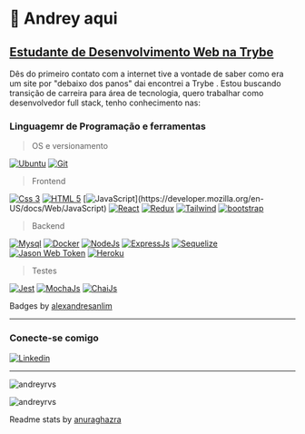 # 👋 Andrey aqui

## [Estudante de Desenvolvimento Web na Trybe](https://www.betrybe.com/)

Dês do primeiro contato com a internet tive a vontade de saber como era um site por "debaixo dos panos" dai encontrei a Trybe . Estou buscando transição de carreira para área de tecnologia, quero trabalhar como desenvolvedor full stack, tenho conhecimento nas:

### Linguagemr de Programação e ferramentas

<!-- 
  # Modelo para imagem com link
  [![Foo]()]()
-->
> OS e versionamento

[![Ubuntu](https://img.shields.io/badge/Ubuntu-E95420?style=for-the-badge&logo=ubuntu&logoColor=white)](https://ubuntu.com/)
[![Git](https://img.shields.io/badge/GIT-E44C30?style=for-the-badge&logo=git&logoColor=white)](https://git-scm.com/)

> Frontend

[![Css 3](https://img.shields.io/badge/CSS3-1572B6?style=for-the-badge&logo=css3&logoColor=white)](https://developer.mozilla.org/en-US/docs/Web/CSS)
[![HTML 5](https://img.shields.io/badge/HTML5-E34F26?style=for-the-badge&logo=html5&logoColor=white)](https://developer.mozilla.org/en-US/docs/Web/HTML)
[![JavaScript](https://img.shields.io/badge/JavaScript-323330?style=for-the-badge&logo=javascript&logoColor=F7DF1E")](https://developer.mozilla.org/en-US/docs/Web/JavaScript)
[![React](https://img.shields.io/badge/React-20232A?style=for-the-badge&logo=react&logoColor=61DAFB)](https://reactjs.org/)
[![Redux](https://img.shields.io/badge/Redux-593D88?style=for-the-badge&logo=redux&logoColor=white)](https://redux.js.org)
[![Tailwind](https://img.shields.io/badge/Tailwind_CSS-38B2AC?style=for-the-badge&logo=tailwind-css&logoColor=white)](https://tailwindcss.com/)
[![bootstrap](https://img.shields.io/badge/Bootstrap-563D7C?style=for-the-badge&logo=bootstrap&logoColor=white)](https://getbootstrap.com)

> Backend

[![Mysql](https://img.shields.io/badge/MySQL-005C84?style=for-the-badge&logo=mysql&logoColor=white)](https://www.mysql.com/)
[![Docker](https://img.shields.io/badge/Docker-2CA5E0?style=for-the-badge&logo=docker&logoColor=white)](https://www.docker.com/)
[![NodeJs](https://img.shields.io/badge/Node.js-339933?style=for-the-badge&logo=nodedotjs&logoColor=white)](https://nodejs.org)
[![ExpressJs](https://img.shields.io/badge/Express.js-000000?style=for-the-badge&logo=express&logoColor=white)](https://expressjs.com)
[![Sequelize](https://img.shields.io/badge/Sequelize-52B0E7?style=for-the-badge&logo=Sequelize&logoColor=white)](https://sequelize.org/)
[![Jason Web Token](https://img.shields.io/badge/JWT-000000?style=for-the-badge&logo=JSON%20web%20tokens&logoColor=white)](https://jwt.io/)
[![Heroku](https://img.shields.io/badge/Heroku-430098?style=for-the-badge&logo=heroku&logoColor=white)](https://www.heroku.com/)

> Testes

[![Jest](https://img.shields.io/badge/Jest-C21325?style=for-the-badge&logo=jest&logoColor=white)](https://jestjs.io)
[![MochaJs](https://img.shields.io/badge/Mocha-8D6748?style=for-the-badge&logo=Mocha&logoColor=white)](https://mochajs.org)
[![ChaiJs](https://img.shields.io/badge/chai-A30701?style=for-the-badge&logo=chai&logoColor=white)](https://www.chaijs.com/)

Badges by [alexandresanlim](https://github.com/alexandresanlim/Badges4-README.md-Profile#-database-)

---

### Conecte-se comigo

[![Linkedin](https://img.shields.io/badge/-LinkedIn-%230077B5?style=for-the-badge&logo=linkedin&logoColor=white)](https://www.linkedin.com/in/andreyrvisniewski/)

---

![andreyrvs](https://github-readme-stats.vercel.app/api/top-langs?username=andreyrvs&show_icons=true&locale=en&layout=compact&theme=vue-dark)

![andreyrvs](https://github-readme-stats.vercel.app/api?username=andreyrvs&show_icons=true&locale=en&theme=vue-dark&count_private=true)

Readme stats by [anuraghazra](https://github.com/anuraghazra/github-readme-stats)
